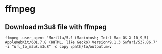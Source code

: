 # ffmpeg

## Download m3u8 file with ffmpeg

```shell
ffmpeg -user_agent "Mozilla/5.0 (Macintosh; Intel Mac OS X 10_9_5) AppleWebKit/601.7.8 (KHTML, like Gecko) Version/9.1.3 Safari/537.86.7" -i "url_to_m3u8.m3u8" -c copy /path/to/output.mkv
```
